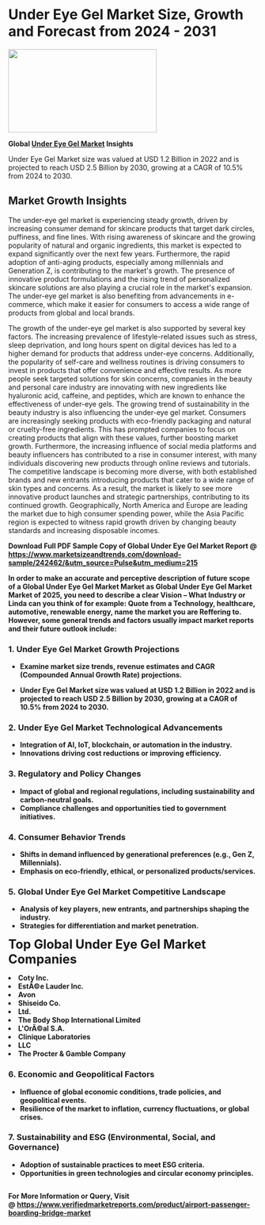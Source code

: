 <H1>Under Eye Gel Market Size, Growth and Forecast from 2024 - 2031</H1><img class="aligncenter size-medium wp-image-584254" src="https://thirdeyenews.in/wp-content/uploads/2024/09/Global-Market-Research-300x168.jpeg" alt="" width="300" height="168" /><p><strong>Global&nbsp;<a href="https://www.marketsizeandtrends.com/download-sample/242462/&amp;utm_source=Pulse&amp;utm_medium=215">Under Eye Gel Market</a> Insights</strong></p><p>Under Eye Gel Market size was valued at USD 1.2 Billion in 2022 and is projected to reach USD 2.5 Billion by 2030, growing at a CAGR of 10.5% from 2024 to 2030.</p><p><h2>Market Growth Insights</h2> <p>The under-eye gel market is experiencing steady growth, driven by increasing consumer demand for skincare products that target dark circles, puffiness, and fine lines. With rising awareness of skincare and the growing popularity of natural and organic ingredients, this market is expected to expand significantly over the next few years. Furthermore, the rapid adoption of anti-aging products, especially among millennials and Generation Z, is contributing to the market's growth. The presence of innovative product formulations and the rising trend of personalized skincare solutions are also playing a crucial role in the market's expansion. The under-eye gel market is also benefiting from advancements in e-commerce, which make it easier for consumers to access a wide range of products from global and local brands.</p> <p><strong></strong></p> <p>The growth of the under-eye gel market is also supported by several key factors. The increasing prevalence of lifestyle-related issues such as stress, sleep deprivation, and long hours spent on digital devices has led to a higher demand for products that address under-eye concerns. Additionally, the popularity of self-care and wellness routines is driving consumers to invest in products that offer convenience and effective results. As more people seek targeted solutions for skin concerns, companies in the beauty and personal care industry are innovating with new ingredients like hyaluronic acid, caffeine, and peptides, which are known to enhance the effectiveness of under-eye gels. The growing trend of sustainability in the beauty industry is also influencing the under-eye gel market. Consumers are increasingly seeking products with eco-friendly packaging and natural or cruelty-free ingredients. This has prompted companies to focus on creating products that align with these values, further boosting market growth. Furthermore, the increasing influence of social media platforms and beauty influencers has contributed to a rise in consumer interest, with many individuals discovering new products through online reviews and tutorials. The competitive landscape is becoming more diverse, with both established brands and new entrants introducing products that cater to a wide range of skin types and concerns. As a result, the market is likely to see more innovative product launches and strategic partnerships, contributing to its continued growth. Geographically, North America and Europe are leading the market due to high consumer spending power, while the Asia Pacific region is expected to witness rapid growth driven by changing beauty standards and increasing disposable incomes. <p><strong></p><p><span class=""><strong>Download Full PDF Sample Copy of Global Under Eye Gel Market Report</strong> @ <a href="https://www.marketsizeandtrends.com/download-sample/242462/&amp;utm_source=Pulse&amp;utm_medium=215" target="_blank">https://www.marketsizeandtrends.com/download-sample/242462/&amp;utm_source=Pulse&amp;utm_medium=215</a></span></p><p>In order to make an accurate and perceptive description of future scope of a Global&nbsp;Under Eye Gel Market Market as Global&nbsp;Under Eye Gel Market Market of 2025, you need to describe a clear Vision &ndash; What Industry or Linda can you think of for example: Quote from a Technology, healthcare, automotive, renewable energy, name the market you are Reffering to. However, some general trends and factors usually impact market reports and their future outlook include:</p><h3>1.&nbsp;<strong>Under Eye Gel Market Growth Projections</strong></h3><ul><li>Examine market size trends, revenue estimates and CAGR (Compounded Annual Growth Rate) projections.</li><li><p>Under Eye Gel Market size was valued at USD 1.2 Billion in 2022 and is projected to reach USD 2.5 Billion by 2030, growing at a CAGR of 10.5% from 2024 to 2030.</p></li></ul><h3>2.&nbsp;<strong>Under Eye Gel Market Technological Advancements</strong></h3><ul><li>Integration of AI, IoT, blockchain, or automation in the industry.</li><li>Innovations driving cost reductions or improving efficiency.</li></ul><h3>3.&nbsp;<strong>Regulatory and Policy Changes</strong></h3><ul><li>Impact of global and regional regulations, including sustainability and carbon-neutral goals.</li><li>Compliance challenges and opportunities tied to government initiatives.</li></ul><h3>4.&nbsp;<strong>Consumer Behavior Trends</strong></h3><ul><li>Shifts in demand influenced by generational preferences (e.g., Gen Z, Millennials).</li><li>Emphasis on eco-friendly, ethical, or personalized products/services.</li></ul><h3>5.&nbsp;<strong>Global Under Eye Gel Market Competitive Landscape</strong></h3><ul><li>Analysis of key players, new entrants, and partnerships shaping the industry.</li><li>Strategies for differentiation and market penetration.</li></ul><p data-pm-slice="1 1 []"><span style="color: inherit; font-family: inherit; font-size: 25px;">Top Global Under Eye Gel Market Companies</span></p><div class="" data-test-id=""><p><li>Coty Inc.</li><li> EstÃ©e Lauder Inc.</li><li> Avon</li><li> Shiseido Co.</li><li>Ltd.</li><li> The Body Shop International Limited</li><li> L'OrÃ©al S.A.</li><li> Clinique Laboratories</li><li> LLC</li><li> The Procter & Gamble Company</li></p></div><h3>6.&nbsp;<strong>Economic and Geopolitical Factors</strong></h3><ul><li>Influence of global economic conditions, trade policies, and geopolitical events.</li><li>Resilience of the market to inflation, currency fluctuations, or global crises.</li></ul><h3>7.&nbsp;<strong>Sustainability and ESG (Environmental, Social, and Governance)</strong></h3><ul><li>Adoption of sustainable practices to meet ESG criteria.</li><li>Opportunities in green technologies and circular economy principles.</li></ul><h2><strong style="font-size: 14px;">For More Information or Query, Visit @&nbsp;</strong><a style="background-color: #ffffff; font-size: 14px;" href="https://www.marketsizeandtrends.com/report/under-eye-gel-market/" target="_blank">https://www.verifiedmarketreports.com/product/airport-passenger-boarding-bridge-market</a></h2>
